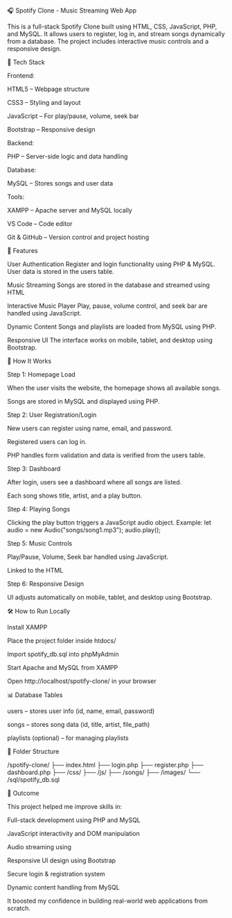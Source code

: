 🎧 Spotify Clone - Music Streaming Web App

This is a full-stack Spotify Clone built using HTML, CSS, JavaScript, PHP, and MySQL. It allows users to register, log in, and stream songs dynamically from a database. The project includes interactive music controls and a responsive design.



🔧 Tech Stack

Frontend:

HTML5 – Webpage structure

CSS3 – Styling and layout

JavaScript – For play/pause, volume, seek bar

Bootstrap – Responsive design

Backend:

PHP – Server-side logic and data handling

Database:

MySQL – Stores songs and user data

Tools:

XAMPP – Apache server and MySQL locally

VS Code – Code editor

Git & GitHub – Version control and project hosting




📌 Features

User Authentication
Register and login functionality using PHP & MySQL. User data is stored in the users table.

Music Streaming
Songs are stored in the database and streamed using HTML <audio> and JavaScript.

Interactive Music Player
Play, pause, volume control, and seek bar are handled using JavaScript.

Dynamic Content
Songs and playlists are loaded from MySQL using PHP.

Responsive UI
The interface works on mobile, tablet, and desktop using Bootstrap.




🚀 How It Works

Step 1: Homepage Load

When the user visits the website, the homepage shows all available songs.

Songs are stored in MySQL and displayed using PHP.

Step 2: User Registration/Login

New users can register using name, email, and password.

Registered users can log in.

PHP handles form validation and data is verified from the users table.

Step 3: Dashboard

After login, users see a dashboard where all songs are listed.

Each song shows title, artist, and a play button.

Step 4: Playing Songs

Clicking the play button triggers a JavaScript audio object.
Example:
let audio = new Audio("songs/song1.mp3");
audio.play();

Step 5: Music Controls

Play/Pause, Volume, Seek bar handled using JavaScript.

Linked to the HTML <audio> element.

Step 6: Responsive Design

UI adjusts automatically on mobile, tablet, and desktop using Bootstrap.



🛠️ How to Run Locally

Install XAMPP

Place the project folder inside htdocs/

Import spotify_db.sql into phpMyAdmin

Start Apache and MySQL from XAMPP

Open http://localhost/spotify-clone/ in your browser

📊 Database Tables

users – stores user info (id, name, email, password)

songs – stores song data (id, title, artist, file_path)

playlists (optional) – for managing playlists



📁 Folder Structure

/spotify-clone/
├── index.html
├── login.php
├── register.php
├── dashboard.php
├── /css/
├── /js/
├── /songs/
├── /images/
└── /sql/spotify_db.sql


🎯 Outcome

This project helped me improve skills in:

Full-stack development using PHP and MySQL

JavaScript interactivity and DOM manipulation

Audio streaming using <audio> tag

Responsive UI design using Bootstrap

Secure login & registration system

Dynamic content handling from MySQL

It boosted my confidence in building real-world web applications from scratch.

